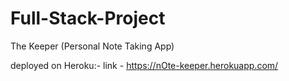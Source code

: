 # Full-Stack-Project
The Keeper (Personal Note Taking App)

deployed on Heroku:-
link - https://nOte-keeper.herokuapp.com/
